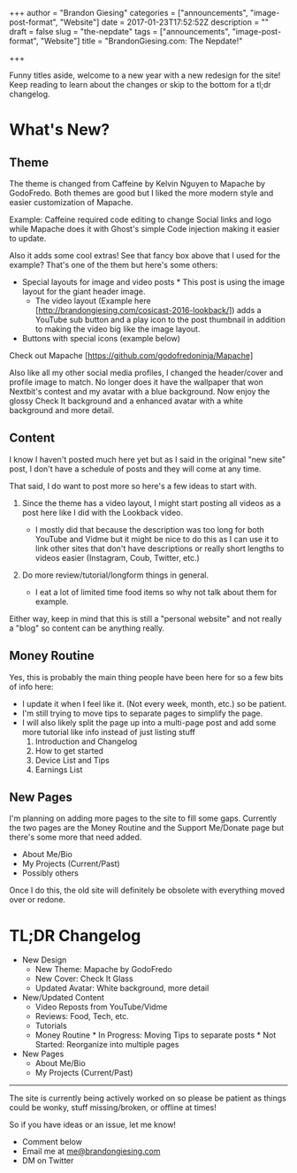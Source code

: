 +++
author = "Brandon Giesing"
categories = ["announcements", "image-post-format", "Website"]
date = 2017-01-23T17:52:52Z
description = ""
draft = false
slug = "the-nepdate"
tags = ["announcements", "image-post-format", "Website"]
title = "BrandonGiesing.com: The Nepdate!"

+++

Funny titles aside, welcome to a new year with a new redesign for the site! Keep
reading to learn about the changes or skip to the bottom for a tl;dr changelog.

# What's New?
## Theme
The theme is changed from Caffeine by Kelvin Nguyen to Mapache by GodoFredo.
Both themes are good but I liked the more modern style and easier customization
of Mapache.

Example: Caffeine required code editing to change Social links and logo while
Mapache does it with Ghost's simple Code injection making it easier to update.

Also it adds some cool extras! See that fancy box above that I used for the
example? That's one of the them but here's some others:

 * Special layouts for image and video posts * This post is using the image
      layout for the giant header image.
    * The video layout (Example here
      [http://brandongiesing.com/cosicast-2016-lookback/]) adds a YouTube sub
      button and a play icon to the post thumbnail in addition to making the
      video big like the image layout.
 * Buttons with special icons (example below)

Check out Mapache [https://github.com/godofredoninja/Mapache]

Also like all my other social media profiles, I changed the header/cover and
profile image to match. No longer does it have the wallpaper that won Nextbit's
contest and my avatar with a blue background. Now enjoy the glossy Check It
background and a enhanced avatar with a white background and more detail.

## Content
I know I haven't posted much here yet but as I said in the original "new site"
post, I don't have a schedule of posts and they will come at any time.

That said, I do want to post more so here's a few ideas to start with.

 1. Since the theme has a video layout, I might start posting all videos as a
    post here like I did with the Lookback video.
    * I mostly did that because the description was too long for both YouTube and
   Vidme but it might be nice to do this as I can use it to link other sites
   that don't have descriptions or really short lengths to videos easier
   (Instagram, Coub, Twitter, etc.)

 2. Do more review/tutorial/longform things in general.
    * I eat a lot of limited time food items so why not talk about them for
   example.

Either way, keep in mind that this is still a "personal website" and not really
a "blog" so content can be anything really.

## Money Routine
Yes, this is probably the main thing people have been here for so a few bits of
info here:

 * I update it when I feel like it. (Not every week, month, etc.) so be patient.
 * I'm still trying to move tips to separate pages to simplify the page.
 * I will also likely split the page up into a multi-page post and add some more
   tutorial like info instead of just listing stuff
    1. Introduction and
       Changelog
    2. How to get started
    3. Device List and Tips
    4. Earnings List

## New Pages
I'm planning on adding more pages to the site to fill some gaps. Currently the
two pages are the Money Routine and the Support Me/Donate page but there's some
more that need added.

 * About Me/Bio
 * My Projects (Current/Past)
 * Possibly others

Once I do this, the old site will definitely be obsolete with everything moved
over or redone.

# TL;DR Changelog

 * New Design
     * New Theme: Mapache by GodoFredo
     * New Cover: Check It Glass
     * Updated Avatar: White background, more detail
 * New/Updated Content
     * Video Reposts from YouTube/Vidme
     * Reviews: Food, Tech, etc.
     * Tutorials
     * Money Routine
           * In Progress: Moving Tips to separate posts
           * Not Started: Reorganize into multiple pages
 * New Pages
    * About Me/Bio
    * My Projects (Current/Past)
   
   


--------------------------------------------------------------------------------

The site is currently being actively worked on so please be patient as things
could be wonky, stuff missing/broken, or offline at times!

So if you have ideas or an issue, let me know!

 * Comment below
 * Email me at me@brandongiesing.com
 * DM on Twitter
